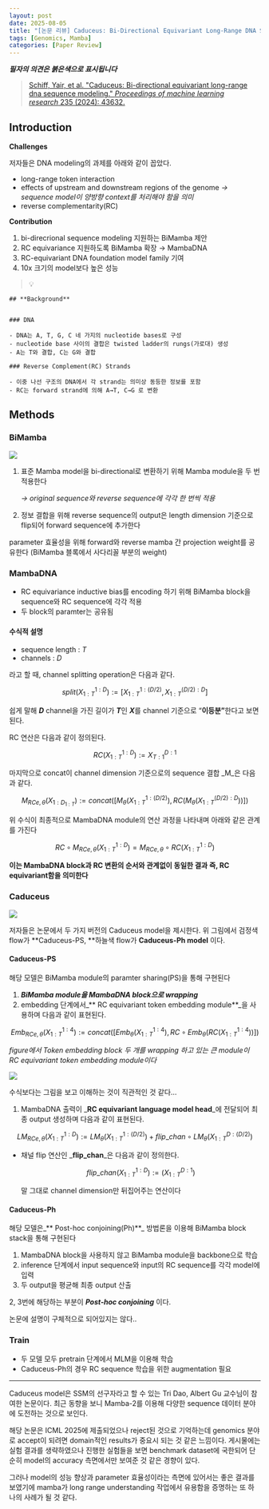 ```yaml
---
layout: post
date: 2025-08-05
title: "[논문 리뷰] Caduceus: Bi-Directional Equivariant Long-Range DNA Sequence Modeling"
tags: [Genomics, Mamba]
categories: [Paper Review]
---
```


<span class="notion-red">_**필자의 의견은 붉은색으로 표시됩니다**_</span>


> [Schiff, Yair, et al. "Caduceus: Bi-directional equivariant long-range dna sequence modeling." ](https://pmc.ncbi.nlm.nih.gov/articles/PMC12189541/)[_Proceedings of machine learning research_](https://pmc.ncbi.nlm.nih.gov/articles/PMC12189541/)[ 235 (2024): 43632.](https://pmc.ncbi.nlm.nih.gov/articles/PMC12189541/)



## Introduction


**Challenges**


저자들은 DNA modeling의 과제를 아래와 같이 꼽았다.

- long-range token interaction
- effects of upstream and downstream regions of the genome 
_→ sequence model이 양방향 context를 처리해야 함을 의미_
- reverse complementarity(RC)

**Contribution**

1. bi-direcrional sequence modeling 지원하는 BiMamba 제안
1. RC equivariance 지원하도록 BiMamba 확장 → MambaDNA
1. RC-equivariant DNA foundation model family 기여
1. 10x 크기의 model보다 높은 성능

> 💡 


	## **Background**


	### DNA

	- DNA는 A, T, G, C 네 가지의 nucleotide bases로 구성
	- nucleotide base 사이의 결합은 twisted ladder의 rungs(가로대) 생성
	- A는 T와 결합, C는 G와 결합

	### Reverse Complement(RC) Strands

	- 이중 나선 구조의 DNA에서 각 strand는 의미상 동등한 정보를 포함
	- RC는 forward strand에 의해 A→T, C→G 로 변환


## Methods



### BiMamba


![](https://prod-files-secure.s3.us-west-2.amazonaws.com/542b861c-36a8-4051-84e5-8804b6728dba/2c247d59-7815-4980-99f0-8f0d21f445a7/image.png?X-Amz-Algorithm=AWS4-HMAC-SHA256&X-Amz-Content-Sha256=UNSIGNED-PAYLOAD&X-Amz-Credential=ASIAZI2LB4664W3ZC5JF%2F20250927%2Fus-west-2%2Fs3%2Faws4_request&X-Amz-Date=20250927T120130Z&X-Amz-Expires=3600&X-Amz-Security-Token=IQoJb3JpZ2luX2VjEBoaCXVzLXdlc3QtMiJHMEUCICOTT3vnzFBFpqOpAHpml%2BCi3GDmr9rM4MAXVdKj9xYoAiEA0coMz8hDLHfacjoH7uZqt6gD3TRkfJUqiq7GSJWzPIUqiAQIo%2F%2F%2F%2F%2F%2F%2F%2F%2F%2F%2FARAAGgw2Mzc0MjMxODM4MDUiDJ%2FUnsNY6UyZc%2BpZaSrcAzu0ZsuDy4gbwKfzXNXfqN2uo49J3nl0YB8maWRG3gBm6hORmP5sAhSdaOVPCjsz3%2FQOQsWAwHZo6Kl3N7lgFsDWoiIibU1GSm%2FdpGD4OVDcMgO34d7XkcR4JSazyM7AISGG3cD3YvhrPqBWgKqVsRjrHykB3SPNg9%2F9vCLbE%2FQl4FtzgiuVkqMlGKSgllPCNEPMV8UGFH6zIK94uCc%2Ff4fMzS32cdmpOmrChbmMtLfHQekwWxMXzd%2FY%2BSEQtRFVXpuTEIjQuotFXJtpfpA81ygL3LbNKcpo%2BkSqJhffF7uMX2odHEFcS%2FZFh54c7ZyKoTnwlmN02VhAjHPoaDmcDkfvPay%2Fgyic7BZg%2B24I7Cc1%2Bxw6JjSq8fCV%2BDg3U3XYXDFh3%2FIS46xrKSftHgMXfLkMUH8POtPUw0QIScL%2BetkioIPDfWWCVekONXFANTq0aKkiMJNL%2BwwyXRMvReR9NmfdUJ6UhmTuw%2FAaR4wxWOECqhtG8O%2FGBDxwquqgQ9LD6UbJn5XSthiKNcYlVP%2BuPpA68RiDd0vSmhUg%2FQsLuYRUInbAcFIeRODK8JQCGNvtUylBUEn%2BBPnUo4DO%2BKWpdtHBMAcslPZ5VmFbtBoaIjiyTIK6kVByf2bfgmfBMOji3sYGOqUBYjb8m0kBVBOrm2VnaxnERwpXrdFd6ojr%2BFC%2F5unH4Da9U37z4Df4CB1801loc3gZI5hhoM8%2FL5AtDczv17YCAC%2BcA3WLcV9s99i5hBgAB6hUGd9S%2FtYU7RSw8%2F146OnW0LuxSAXiZgrMctiaQEoeDXUa1FAp3CUNGkrEPO84GTcCvYvXp00AOMp9RMKkDvrYiz%2FOTZ834v69XkLvceYsREiFpaBD&X-Amz-Signature=402abb382df908b3ed56b30c29e8e5b580740a01837f6549498dab7645e0d82a&X-Amz-SignedHeaders=host&x-amz-checksum-mode=ENABLED&x-id=GetObject)

1. 표준 Mamba model을 bi-directional로 변환하기 위해 Mamba module을 두 번 적용한다

	_→ original sequence와 reverse sequence에 각각 한 번씩 적용_

1. 정보 결합을 위해 reverse sequence의 output은 length dimension 기준으로 flip되어 forward sequence에 추가한다

parameter 효율성을 위해 forward와 reverse mamba 간 projection weight를 공유한다 (BiMamba 블록에서 사다리꼴 부분의 weight)



### MambaDNA

- RC equivariance inductive bias를 encoding 하기 위해 BiMamba block을 sequence와 RC sequence에 각각 적용
- 두 block의 paramter는 공유됨


#### 수식적 설명

- sequence length : _T_
- channels : _D_

라고 할 때,  channel splitting operation은 다음과 같다.


$$
split(X^{1:D}_{1:T}):=[X^{1:(D/2)}_{1:T},X^{(D/2):D}_{1:T}]
$$


<span class="notion-red">쉽게 말해 </span><span class="notion-red">_**D**_</span><span class="notion-red"> channel을 가진 길이가 </span><span class="notion-red">_**T**_</span><span class="notion-red">인 </span><span class="notion-red">_**X**_</span><span class="notion-red">를 channel 기준으로 “</span><span class="notion-red">**이등분”**</span><span class="notion-red">한다고 보면 된다.</span>


RC 연산은 다음과 같이 정의된다.


$$
RC(X^{1:D}_{1:T}):=X^{D:1}_{T:1}
$$


마지막으로 concat이 channel dimension 기준으로의 sequence 결합 _M_은 다음과 같다.


$$
M_{RCe,\theta}(X_{1:D_{1:T}}):=concat([M_{\theta}(X^{1:(D/2)}_{1:T}),RC(M_{\theta}(X^{(D/2):D}_{1:T}))])
$$


위 수식이 최종적으로 MambaDNA module의 연산 과정을 나타내며 아래와 같은 관계를 가진다


$$
RC\circ M_{RCe,\theta}(X^{1:D}_{1:T}) = M_{RCe,\theta} \circ RC(X^{1:D}_{1:T})
$$


**이는 MambaDNA block과 RC 변환의 순서와 관계없이 동일한 결과 즉, RC equivariant함을 의미한다**



### Caduceus


![](https://prod-files-secure.s3.us-west-2.amazonaws.com/542b861c-36a8-4051-84e5-8804b6728dba/f94a60d7-8145-473b-aef9-7c68d3ec604a/image.png?X-Amz-Algorithm=AWS4-HMAC-SHA256&X-Amz-Content-Sha256=UNSIGNED-PAYLOAD&X-Amz-Credential=ASIAZI2LB4664W3ZC5JF%2F20250927%2Fus-west-2%2Fs3%2Faws4_request&X-Amz-Date=20250927T120130Z&X-Amz-Expires=3600&X-Amz-Security-Token=IQoJb3JpZ2luX2VjEBoaCXVzLXdlc3QtMiJHMEUCICOTT3vnzFBFpqOpAHpml%2BCi3GDmr9rM4MAXVdKj9xYoAiEA0coMz8hDLHfacjoH7uZqt6gD3TRkfJUqiq7GSJWzPIUqiAQIo%2F%2F%2F%2F%2F%2F%2F%2F%2F%2F%2FARAAGgw2Mzc0MjMxODM4MDUiDJ%2FUnsNY6UyZc%2BpZaSrcAzu0ZsuDy4gbwKfzXNXfqN2uo49J3nl0YB8maWRG3gBm6hORmP5sAhSdaOVPCjsz3%2FQOQsWAwHZo6Kl3N7lgFsDWoiIibU1GSm%2FdpGD4OVDcMgO34d7XkcR4JSazyM7AISGG3cD3YvhrPqBWgKqVsRjrHykB3SPNg9%2F9vCLbE%2FQl4FtzgiuVkqMlGKSgllPCNEPMV8UGFH6zIK94uCc%2Ff4fMzS32cdmpOmrChbmMtLfHQekwWxMXzd%2FY%2BSEQtRFVXpuTEIjQuotFXJtpfpA81ygL3LbNKcpo%2BkSqJhffF7uMX2odHEFcS%2FZFh54c7ZyKoTnwlmN02VhAjHPoaDmcDkfvPay%2Fgyic7BZg%2B24I7Cc1%2Bxw6JjSq8fCV%2BDg3U3XYXDFh3%2FIS46xrKSftHgMXfLkMUH8POtPUw0QIScL%2BetkioIPDfWWCVekONXFANTq0aKkiMJNL%2BwwyXRMvReR9NmfdUJ6UhmTuw%2FAaR4wxWOECqhtG8O%2FGBDxwquqgQ9LD6UbJn5XSthiKNcYlVP%2BuPpA68RiDd0vSmhUg%2FQsLuYRUInbAcFIeRODK8JQCGNvtUylBUEn%2BBPnUo4DO%2BKWpdtHBMAcslPZ5VmFbtBoaIjiyTIK6kVByf2bfgmfBMOji3sYGOqUBYjb8m0kBVBOrm2VnaxnERwpXrdFd6ojr%2BFC%2F5unH4Da9U37z4Df4CB1801loc3gZI5hhoM8%2FL5AtDczv17YCAC%2BcA3WLcV9s99i5hBgAB6hUGd9S%2FtYU7RSw8%2F146OnW0LuxSAXiZgrMctiaQEoeDXUa1FAp3CUNGkrEPO84GTcCvYvXp00AOMp9RMKkDvrYiz%2FOTZ834v69XkLvceYsREiFpaBD&X-Amz-Signature=8714b438dc034dd0e6a9e6627f47f3065bffe4422c7802ff912718f39ca2e041&X-Amz-SignedHeaders=host&x-amz-checksum-mode=ENABLED&x-id=GetObject)


저자들은 논문에서 두 가지 버전의 Caduceus model을 제시한다. 위 그림에서 검정색 flow가 **Caduceus-PS, **하늘색 flow가 **Caduceus-Ph model** 이다.



#### Caduceus-PS


해당 모델은 BiMamba module의 paramter sharing(PS)을 통해 구현된다

1. _**BiMamba module을 MambaDNA block으로 wrapping**_
1. embedding 단계에서_** RC equivariant token embedding module**_을 사용하며 다음과 같이 표현된다.

$$
Emb_{RCe,\theta}(X^{1:4}_{1:T}):=concat([Emb_{\theta}(X^{1:4}_{1:T}),RC \circ Emb_{\theta}(RC(X^{1:4}_{1:T}))])
$$


_figure에서 Token embedding block 두 개를 wrapping 하고 있는 큰 module이 RC equivariant token embedding module이다_


![](https://prod-files-secure.s3.us-west-2.amazonaws.com/542b861c-36a8-4051-84e5-8804b6728dba/b175e4da-71eb-4e91-8c23-a06dabe673c9/image.png?X-Amz-Algorithm=AWS4-HMAC-SHA256&X-Amz-Content-Sha256=UNSIGNED-PAYLOAD&X-Amz-Credential=ASIAZI2LB4664W3ZC5JF%2F20250927%2Fus-west-2%2Fs3%2Faws4_request&X-Amz-Date=20250927T120130Z&X-Amz-Expires=3600&X-Amz-Security-Token=IQoJb3JpZ2luX2VjEBoaCXVzLXdlc3QtMiJHMEUCICOTT3vnzFBFpqOpAHpml%2BCi3GDmr9rM4MAXVdKj9xYoAiEA0coMz8hDLHfacjoH7uZqt6gD3TRkfJUqiq7GSJWzPIUqiAQIo%2F%2F%2F%2F%2F%2F%2F%2F%2F%2F%2FARAAGgw2Mzc0MjMxODM4MDUiDJ%2FUnsNY6UyZc%2BpZaSrcAzu0ZsuDy4gbwKfzXNXfqN2uo49J3nl0YB8maWRG3gBm6hORmP5sAhSdaOVPCjsz3%2FQOQsWAwHZo6Kl3N7lgFsDWoiIibU1GSm%2FdpGD4OVDcMgO34d7XkcR4JSazyM7AISGG3cD3YvhrPqBWgKqVsRjrHykB3SPNg9%2F9vCLbE%2FQl4FtzgiuVkqMlGKSgllPCNEPMV8UGFH6zIK94uCc%2Ff4fMzS32cdmpOmrChbmMtLfHQekwWxMXzd%2FY%2BSEQtRFVXpuTEIjQuotFXJtpfpA81ygL3LbNKcpo%2BkSqJhffF7uMX2odHEFcS%2FZFh54c7ZyKoTnwlmN02VhAjHPoaDmcDkfvPay%2Fgyic7BZg%2B24I7Cc1%2Bxw6JjSq8fCV%2BDg3U3XYXDFh3%2FIS46xrKSftHgMXfLkMUH8POtPUw0QIScL%2BetkioIPDfWWCVekONXFANTq0aKkiMJNL%2BwwyXRMvReR9NmfdUJ6UhmTuw%2FAaR4wxWOECqhtG8O%2FGBDxwquqgQ9LD6UbJn5XSthiKNcYlVP%2BuPpA68RiDd0vSmhUg%2FQsLuYRUInbAcFIeRODK8JQCGNvtUylBUEn%2BBPnUo4DO%2BKWpdtHBMAcslPZ5VmFbtBoaIjiyTIK6kVByf2bfgmfBMOji3sYGOqUBYjb8m0kBVBOrm2VnaxnERwpXrdFd6ojr%2BFC%2F5unH4Da9U37z4Df4CB1801loc3gZI5hhoM8%2FL5AtDczv17YCAC%2BcA3WLcV9s99i5hBgAB6hUGd9S%2FtYU7RSw8%2F146OnW0LuxSAXiZgrMctiaQEoeDXUa1FAp3CUNGkrEPO84GTcCvYvXp00AOMp9RMKkDvrYiz%2FOTZ834v69XkLvceYsREiFpaBD&X-Amz-Signature=beb9c7dabb6d7e06eb1241e5632c2b5278adf156b3f17a682759c90c9f0f2664&X-Amz-SignedHeaders=host&x-amz-checksum-mode=ENABLED&x-id=GetObject)


<span class="notion-red">수식보다는 그림을 보고 이해하는 것이 직관적인 것 같다…</span>

1. MambaDNA 출력이 _**RC equivariant language model head**_에 전달되어 최종 output 생성하며 다음과 같이 표현된다.

$$
LM_{RCe,\theta}(X^{1:D}_{1:T}):= LM_{\theta}(X^{1:(D/2)}_{1:T})+flip\_chan\circ LM_{\theta}(X^{D:(D/2)}_{1:T})
$$

- 채널 flip 연산인 _**flip\_chan**_은 다음과 같이 정의한다.

	$$
	flip\_chan(X^{1:D}_{1:T}):=(X^{D:1}_{1:T})
	$$


	말 그대로 channel dimension만 뒤집어주는 연산이다



#### Caduceus-Ph


해당 모델은_** Post-hoc conjoining(Ph)**_ 방법론을 이용해 BiMamba block stack을 통해 구현된다

1. MambaDNA block을 사용하지 않고 BiMamba module을 backbone으로 학습
1. inference 단계에서 input sequence와 input의 RC sequence를 각각 model에 입력
1. 두 output을 평균해 최종 output 산출

2, 3번에 해당하는 부분이 _**Post-hoc conjoining**_ 이다.


<span class="notion-red">논문에 설명이 구체적으로 되어있지는 않다..</span>



### Train

- 두 모델 모두 pretrain 단계에서 MLM을 이용해 학습
- Caduceus-Ph의 경우 RC sequence 학습을 위한 augmentation 필요

---


<span class="notion-red">Caduceus model은 SSM의 선구자라고 할 수 있는 Tri Dao, Albert Gu 교수님이 참여한 논문이다. 최근 동향을 보니 Mamba-2를 이용해 다양한 sequence 데이터 분야에 도전하는 것으로 보인다.</span>


<span class="notion-red">해당 논문은 ICML 2025에 제출되었으나 reject된 것으로 기억하는데 genomics 분야로 accept이 되려면 domain적인 results가 중요시 되는 것 같은 느낌이다. 게시물에는 실험 결과를 생략하였으나 진행한 실험들을 보면 benchmark dataset에 국한되어 단순히 model의 accuracy 측면에서만 보여준 것 같은 경향이 있다.</span>


<span class="notion-red">그러나 model의 성능 향상과 parameter 효율성이라는 측면에 있어서는 좋은 결과를 보였기에 mamba가 long range understanding 작업에서 유용함을 증명하는 또 하나의 사례가 될 것 같다.</span>

